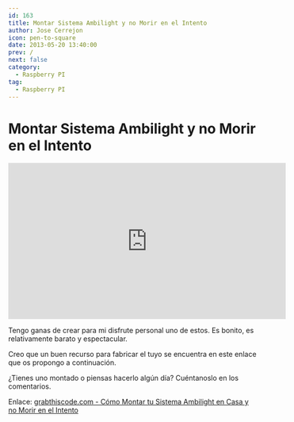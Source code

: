```yaml
---
id: 163
title: Montar Sistema Ambilight y no Morir en el Intento
author: Jose Cerrejon
icon: pen-to-square
date: 2013-05-20 13:40:00
prev: /
next: false
category:
  - Raspberry PI
tag:
  - Raspberry PI
---
```


# Montar Sistema Ambilight y no Morir en el Intento

<iframe width="560" height="315" src="http://www.youtube.com/embed/lT9_RS_bN40" frameborder="0" allowfullscreen></iframe>

Tengo ganas de crear para mi disfrute personal uno de estos. Es bonito, es relativamente barato y espectacular. 

Creo que un buen recurso para fabricar el tuyo se encuentra en este enlace que os propongo a continuación.

¿Tienes uno montado o piensas hacerlo algún día? Cuéntanoslo en los comentarios.

Enlace: [grabthiscode.com - Cómo Montar tu Sistema Ambilight en Casa y no Morir en el Intento](http://www.grabthiscode.com/diy/como-montar-tu-sistema-ambilight-en-casa-y-no-morir-en-el-intento/)